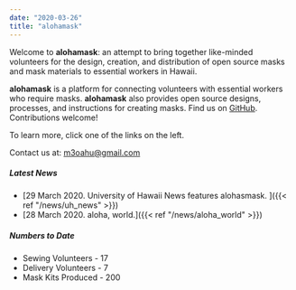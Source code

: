 ```yaml
---
date: "2020-03-26"
title: "alohamask"
---
```


Welcome to **alohamask**: an attempt to bring together like-minded volunteers for the design, creation, and distribution of open source masks and mask materials to essential workers in Hawaii.

**alohamask** is a platform for connecting volunteers with essential workers who require masks. **alohamask** also provides open source designs, processes, and instructions for creating masks. Find us on [GitHub](https://github.com/alohamask). Contributions welcome!

To learn more, click one of the links on the left. 

Contact us at: [m3oahu@gmail.com](mailto:m3oahu@gmail.com)

##### Latest News

* [29 March 2020. University of Hawaii News features alohasmask. ]({{< ref "/news/uh_news" >}})
* [28 March 2020. aloha, world.]({{< ref "/news/aloha_world" >}})

##### Numbers to Date

* Sewing Volunteers - 17
* Delivery Volunteers - 7
* Mask Kits Produced - 200
